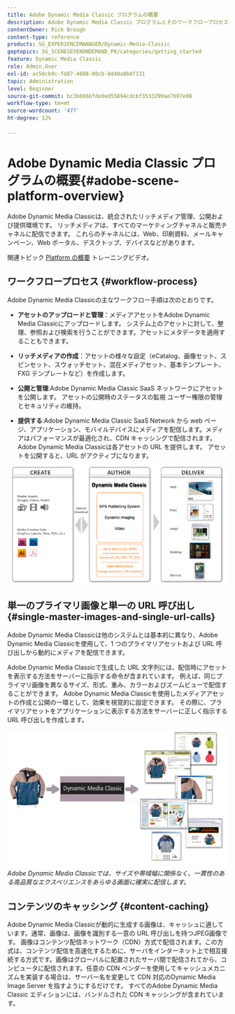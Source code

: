 ```yaml
---
title: Adobe Dynamic Media Classic プログラムの概要
description: Adobe Dynamic Media Classic プログラムとそのワークフロープロセス全体の概要です。
contentOwner: Rick Brough
content-type: reference
products: SG_EXPERIENCEMANAGER/Dynamic-Media-Classic
geptopics: SG_SCENESEVENONDEMAND_PK/categories/getting_started
feature: Dynamic Media Classic
role: Admin,User
exl-id: ac50cb9c-fd87-4608-80cb-8d40a0b8f131
topic: Administration
level: Beginner
source-git-commit: bc3b696bfde0ed55894cdcbf3533299ae7697e98
workflow-type: tm+mt
source-wordcount: '477'
ht-degree: 12%

---
```


# Adobe Dynamic Media Classic プログラムの概要{#adobe-scene-platform-overview}

Adobe Dynamic Media Classicは、統合されたリッチメディア管理、公開および提供環境です。 リッチメディアは、すべてのマーケティングチャネルと販売チャネルに配信できます。 これらのチャネルには、Web、印刷資料、メールキャンペーン、Web ポータル、デスクトップ、デバイスなどがあります。

関連トピック [Platform の概要](https://s7d5.scene7.com/s7viewers/html5/VideoViewer.html?videoserverurl=https://s7d5.scene7.com/is/content/&amp;emailurl=https://s7d5.scene7.com/s7/emailFriend&amp;serverUrl=https://s7d5.scene7.com/is/image/&amp;config=Scene7SharedAssets/Universal_HTML5_Video&amp;contenturl=https://s7d5.scene7.com/skins/&amp;asset=S7tutorials/572_Platform%20Overview_converted%20renamed_Getting%20Started-AVS) トレーニングビデオ。

## ワークフロープロセス {#workflow-process}

Adobe Dynamic Media Classicの主なワークフロー手順は次のとおりです。

* **アセットのアップロードと管理**：メディアアセットをAdobe Dynamic Media Classicにアップロードします。 システム上のアセットに対して、整理、参照および検索を行うことができます。アセットにメタデータを適用することもできます。

* **リッチメディアの作成**：アセットの様々な設定（eCatalog、画像セット、スピンセット、スウォッチセット、混在メディアセット、基本テンプレート、FXG テンプレートなど）を作成します。

* **公開と管理**:Adobe Dynamic Media Classic SaaS ネットワークにアセットを公開します。 アセットの公開時のステータスの監視 ユーザー権限の管理とセキュリティの維持。

* **提供する**:Adobe Dynamic Media Classic SaaS Network から web ページ、アプリケーション、モバイルデバイスにメディアを配信します。メディアはパフォーマンスが最適化され、CDN キャッシングで配信されます。 Adobe Dynamic Media Classicは各アセットの URL を提供します。 アセットを公開すると、URL がアクティブになります。

![Adobe Dynamic Media Classic ワークフロープロセス](/help/using/assets/gs_workflow.png)

## 単一のプライマリ画像と単一の URL 呼び出し {#single-master-images-and-single-url-calls}

Adobe Dynamic Media Classicは他のシステムとは基本的に異なり、Adobe Dynamic Media Classicを使用して、1 つのプライマリアセットおよび URL 呼び出しから動的にメディアを配信できます。

Adobe Dynamic Media Classicで生成した URL 文字列には、配信時にアセットを表示する方法をサーバーに指示する命令が含まれています。 例えば、同じプライマリ画像を異なるサイズ、形式、重み、カラーおよびズームビューで配信することができます。 Adobe Dynamic Media Classicを使用したメディアアセットの作成と公開の一環として、効果を視覚的に設定できます。 その際に、プライマリアセットをアプリケーションに表示する方法をサーバーに正しく指示する URL 呼び出しを作成します。

![Adobe Dynamic Media Classicは、同じプライマリ画像を異なるメディアに異なるサイズや形式で配信できます。](/help/using/assets/gs_dynamic_publishing.png)
*Adobe Dynamic Media Classicでは、サイズや帯域幅に関係なく、一貫性のある高品質なエクスペリエンスをあらゆる画面に確実に配信します。*

## コンテンツのキャッシング {#content-caching}

Adobe Dynamic Media Classicが動的に生成する画像は、キャッシュに適しています。通常、画像は、画像を識別する一意の URL 呼び出しを持つJPEG画像です。 画像はコンテンツ配信ネットワーク（CDN）方式で配信されます。この方式は、コンテンツ配信を高速化するために、サーバをインターネット上で相互接続する方式です。画像はグローバルに配置されたサーバ間で配信されてから、コンピュータに配信されます。任意の CDN ベンダーを使用してキャッシュメカニズムを実装する場合は、サーバー名を変更して CDN 対応のDynamic Media Image Server を指すようにするだけです。 すべてのAdobe Dynamic Media Classic エディションには、バンドルされた CDN キャッシングが含まれています。
